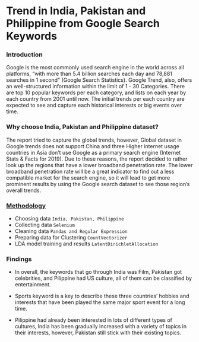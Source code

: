 Trend in India, Pakistan and Philippine from Google Search Keywords
==================================================================

### Introduction
Google is the most commonly used search engine in the world across all platforms, “with more than 5.4 billion searches each day and 78,881 searches in 1 second" (Google Search Statistics). Google Trend, also, offers an well-structured information within the limit of 1 - 30 Categories. There are top 10 popular keywords per each category, and lists on each year by each country from 2001 until now. The initial trends per each country are expected to see and capture each historical interests or big events over time.


### Why choose India, Pakistan and Philippine dataset?
The report tried to capture the global trends, however, Global dataset in Google trends does not support China and three Higher internet usage countries in Asia don’t use Google as a primary search engine (Internet Stats & Facts for 2019). Due to these reasons, the report decided to rather look up the regions that have a lower broadband penetration rate. The lower broadband penetration rate will be a great indicator to find out a less compatible market for the search engine, so it will lead to get more prominent results by using the Google search dataset to see those region’s overall trends.


### [Methodology](https://github.com/rimhoho/Google-Search-Trend-in-India_Pakistan-Philippine/blob/master/Clustering%20Data%20of%20Inia%2C%20Pakistan%20and%20Philippine%20in%20Google%20Trend%20.ipynb)
  * Choosing data `India, Pakistan, Philippine`
  * Collecting data `Selenium`
  * Cleaning data `Pandas and Regular Expression`
  * Preparing data for Clustering `CountVectorizer`
  * LDA model training and results `LatentDirichletAllocation`

### Findings
  * In overall, the keywords that go through India was Film, Pakistan got celebrities, and Pilippine had US culture, all of them can be classified by entertainment.

  * Sports keyword is a key to describe these three countries’ hobbies and interests that have been played the same major sport event for a long time.

  * Pilippine had already been interested in lots of different types of cultures, India has been gradually increased with a variety of topics in their interests, however, Pakistan still stick with their existing topics.